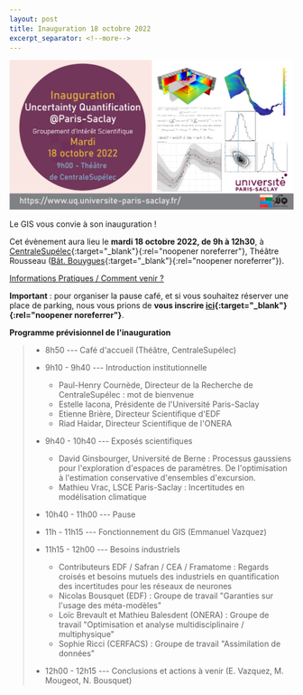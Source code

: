 ```yaml
---
layout: post
title: Inauguration 18 octobre 2022
excerpt_separator: <!--more-->
---
```


![Inauguration](/images/affiche_inauguration.jpg "flyer")
                                                      
Le GIS vous convie à son inauguration !

Cet évènement aura lieu le **mardi 18 octobre 2022, de 9h à 12h30**,
à [CentraleSupélec](https://www.centralesupelec.fr/){:target="_blank"}{:rel="noopener noreferrer"}, Théâtre Rousseau
([Bât. Bouygues](https://goo.gl/maps/TAk99FoiYBK1rQ5n6){:target="_blank"}{:rel="noopener noreferrer"}).

[Informations Pratiques / Comment venir ?](/files/Acces_CentraleSupelec.pdf)

**Important** : pour organiser la pause café, et si vous souhaitez réserver une
place de parking, nous vous prions de **vous inscrire [ici](https://forms.gle/dACPmVUMksbsGaFGA){:target="_blank"}{:rel="noopener noreferrer"}**.

**Programme prévisionnel de l'inauguration**
<!--more-->
>
>  * 8h50 --- Café d'accueil (Théâtre, CentraleSupélec)                                      
>                                                                                  
>  * 9h10 - 9h40 --- Introduction institutionnelle
>
>    * Paul-Henry Cournède, Directeur de la Recherche de CentraleSupélec : mot de bienvenue
>    * Estelle Iacona, Présidente de l'Université Paris-Saclay
>    * Etienne Brière, Directeur Scientifique d'EDF
>    * Riad Haidar, Directeur Scientifique de l'ONERA
>                                                                               
>  * 9h40 - 10h40 --- Exposés scientifiques
>                                                                                  
>    * David Ginsbourger, Université de Berne : Processus gaussiens pour l'exploration d'espaces de paramètres. De l'optimisation à l'estimation conservative d'ensembles d'excursion.
>    * Mathieu Vrac, LSCE Paris-Saclay : Incertitudes en modélisation climatique
>                                           
>  * 10h40 - 11h00 --- Pause
>  
>  * 11h - 11h15 --- Fonctionnement du GIS (Emmanuel Vazquez)
>
>  * 11h15 - 12h00 --- Besoins industriels
>    * Contributeurs EDF / Safran / CEA / Framatome : Regards croisés et
>       besoins mutuels des industriels en quantification des incertitudes pour
>       les réseaux de neurones
>    * Nicolas Bousquet (EDF) : Groupe de travail "Garanties sur l'usage des
>       méta-modèles"
>    * Loïc Brevault et Mathieu Balesdent (ONERA) : Groupe de travail "Optimisation et analyse multidisciplinaire / multiphysique"
>    * Sophie Ricci (CERFACS) : Groupe de travail "Assimilation de données"
>  
>  * 12h00 - 12h15 --- Conclusions et actions à venir (E. Vazquez, M. Mougeot, N. Bousquet)

